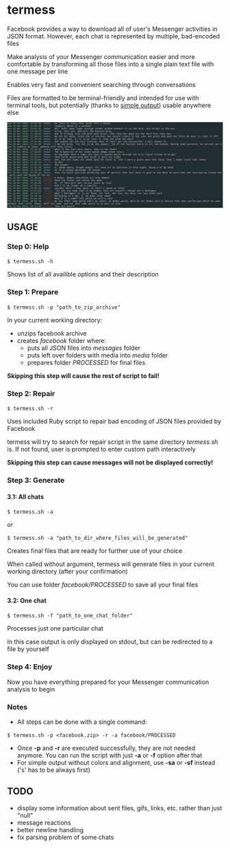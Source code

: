 # termess

Facebook provides a way to download all of user's Messenger activities in JSON format. However, each chat is represented by multiple, bad-encoded files

Make analysis of your Messenger communication easier and more comfortable by transforming all those files into a single plain text file with one message per line

Enables very fast and convenient searching through conversations

Files are formatted to be terminal-friendly and intended for use with terminal tools, but potentially (thanks to [simple output](#notes)) usable anywhere else



![Chat example](./example.png)

## USAGE

### Step 0: Help
```
$ termess.sh -h
```
Shows list of all availible options and their description


### Step 1: Prepare
```
$ termess.sh -p "path_to_zip_archive"
```
In your current working directory:

* unzips facebook archive
* creates *facebook* folder where:
    * puts all JSON files into *messages* folder
    * puts left over folders with media into *media* folder
    * prepares folder *PROCESSED* for final files

**Skipping this step will cause the rest of script to fail!**


### Step 2: Repair
```
$ termess.sh -r
```
Uses included Ruby script to repair bad encoding of JSON files provided by Facebook

termess will try to search for repair script in the same directory *termess.sh* is. If not found, user is prompted to enter custom path interactively

**Skipping this step can cause messages will not be displayed correctly!**


### Step 3: Generate
#### 3.1: All chats
```
$ termess.sh -a
```
or
```
$ termess.sh -a "path_to_dir_where_files_will_be_generated"
```
Creates final files that are ready for further use of your choice

When called without argument, termess will generate files in your current working directory (after your confirmation)

You can use folder *facebook/PROCESSED* to save all your final files

#### 3.2: One chat
```
$ termess.sh -f "path_to_one_chat_folder"
```
Processes just one particular chat

In this case output is only displayed on stdout, but can be redirected to a file by yourself


### Step 4: Enjoy
Now you have everything prepared for your Messenger communication analysis to begin


### Notes

* All steps can be done with a single command:
```
$ termess.sh -p <facebook.zip> -r -a facebook/PROCESSED
```
* Once **-p** and **-r** are executed successfully, they are not needed anymore. You can run the script with just **-a** or **-f** option after that
* For simple output without colors and alignment, use **-sa** or **-sf** instead ('s' has to be always first)


## TODO

* display some information about sent files, gifs, links, etc. rather than just "null"
* message reactions
* better newline handling
* fix parsing problem of some chats
